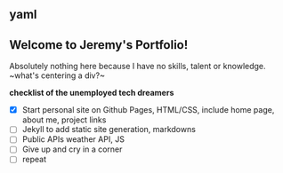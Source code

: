 yaml
---
Welcome to Jeremy's Portfolio!
---
Absolutely nothing here because I have no skills, talent or knowledge.
~what's centering a div?~

**checklist of the unemployed tech dreamers**
- [x] Start personal site on Github Pages, HTML/CSS, include home page, about me, project links
- [ ] Jekyll to add static site generation, markdowns
- [ ] Public APIs weather API, JS
- [ ] Give up and cry in a corner
- [ ] repeat

